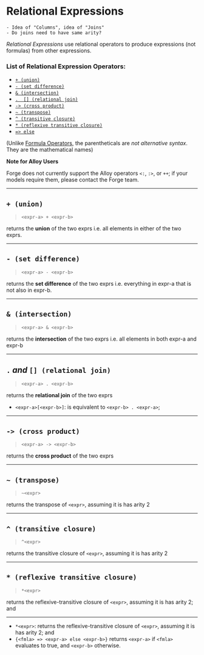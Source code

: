 # Relational Expressions

```admonish danger title="TODO"
- Idea of "Columns", idea of "Joins"
- Do joins need to have same arity?
```

<!-- There are also the following operators that produce expressions, not formulas: -->

_Relational Expressions_ use relational operators to produce expressions (not formulas) from other expressions.

### List of Relational Expression Operators:

- [`+ (union)`](./relational-expressions.md#-union)
- [`- (set difference)`]()
- [`& (intersection)`]()
- [`.  [] (relational join)`]()
- [`-> (cross product)`]()
- [`~ (transpose)`]()
- [`^ (transitive closure)`]()
- [`* (reflexive transitive closure)`]()
- [`=> else`]()

(Unlike [Formula Operators](../../formulas/operators.md), the parentheticals are _not alternative syntax_. They are the mathematical names)

**Note for Alloy Users**

Forge does not currently support the Alloy operators `<:`, `:>`, or `++`; if your models require them, please contact the Forge team.

---

## `+ (union)`

> `<expr-a> + <expr-b>`

returns the **union** of the two exprs i.e. all elements in either of the two exprs.

---

## `- (set difference)`

> `<expr-a> - <expr-b>`

returns the **set difference** of the two exprs i.e. everything in expr-a that is not also in expr-b.

---

## `& (intersection)`

> `<expr-a> & <expr-b>`

returns the **intersection** of the two exprs i.e. all elements in both expr-a and expr-b

---

## `.` _and_ `[] (relational join)`

> `<expr-a> . <expr-b>`

returns the **relational join** of the two exprs

<!-- [TODOLINK]() -->

- `<expr-a>[<expr-b>]`: is equivalent to `<expr-b> . <expr-a>`;

---

## `-> (cross product)`

> `<expr-a> -> <expr-b>`

returns the **cross product** of the two exprs

<!-- [TODOLINK]() -->

---

## `~ (transpose)`

> `~<expr>`

returns the transpose of `<expr>`, assuming it is has arity 2

<!-- [TODOLINK]() -->

---

## `^ (transitive closure)`

> `^<expr>`

returns the transitive closure of `<expr>`, assuming it is has arity 2

<!-- [TODOLINK]() -->

---

## `* (reflexive transitive closure)`

> `*<expr>`

returns the reflexive-transitive closure of `<expr>`, assuming it is has arity 2; and

<!-- [TODOLINK]() -->

---

- `*<expr>`: returns the reflexive-transitive closure of `<expr>`, assuming it is has arity 2; and
- `{<fmla> => <expr-a> else <expr-b>}` returns `<expr-a>` if `<fmla>` evaluates to true, and `<expr-b>` otherwise.
